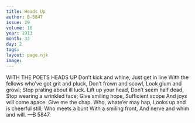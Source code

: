 ```yaml
---
title: Heads Up
author: B-5847
issue: 29
volume: 10
year: 1913
month: 33
day: 2
tags:
layout: page.njk
image:
---
```

WITH THE POETS    HEADS UP    Don’t kick and whine, Just get in line With the fellows who’ve got grit and pluck, Don’t frown and scowl, Look glum and growl; Stop prating about ill luck. Lift up your head, Don’t seem half dead, Stop wearing a wrinkled face; Give smiling hope, Sufficient scope And joys will come apace. Give me the chap. Who, whate’er may hap, Looks up and is cheerful still; Who meets a bunt With a smiling front, And nerve and whim and will. —B 5847.
